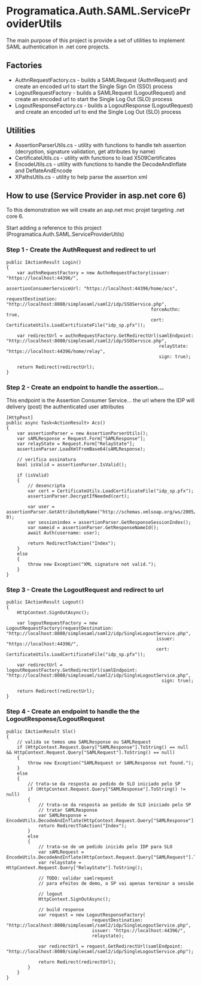 # Programatica.Auth.SAML.ServiceProviderUtils

The main purpose of this project is provide a set of utilities to implement SAML authentication in .net core projects.

## Factories
- AuthnRequestFactory.cs - builds a SAMLRequest (AuthnRequest) and create an encoded url to start the Single Sign On (SSO) process
- LogoutRequestFactory - builds a SAMLRequest (LogoutRequest) and create an encoded url to start the Single Log Out (SLO) process
- LogoutResponseFactory.cs - builds a LogoutResponse (LogoutRequest) and create an encoded url to end the Single Log Out (SLO) process

## Utilities
- AssertionParserUtils.cs - utility with functions to handle teh assertion (decryption, signature validation, get attributes by name)
- CertificateUtils.cs - utility with functions to load X509Certificates 
- EncodeUtils.cs - utility with functions to handle the DecodeAndInflate and DeflateAndEncode
- XPathsUtils.cs - utility to help parse the assertion xml 

## How to use (Service Provider in asp.net core 6)
To this demonstration we will create an asp.net mvc projet targeting .net core 6. 

Start adding a reference to this project (Programatica.Auth.SAML.ServiceProviderUtils)

### Step 1 - Create the AuthRequest and redirect to url
```
public IActionResult Login()
{
    var authnRequestFactory = new AuthnRequestFactory(issuer: "https://localhost:44396/",
                                                      assertionConsumerServiceUrl: "https://localhost:44396/home/acs",
                                                      requestDestination: "http://localhost:8080/simplesaml/saml2/idp/SSOService.php",
                                                      forceAuthn: true,
                                                      cert: CertificateUtils.LoadCertificateFile("idp_sp.pfx"));

    var redirectUrl = authnRequestFactory.GetRedirectUrl(samlEndpoint: "http://localhost:8080/simplesaml/saml2/idp/SSOService.php",
                                                         relayState: "https://localhost:44396/home/relay",
                                                         sign: true);

    return Redirect(redirectUrl);
}
```

### Step 2 - Create an endpoint to handle the assertion... 
This endpoint is the Assertion Consumer Service... the url where the IDP will delivery (post) the authenticated user attributes 
```
[HttpPost]
public async Task<ActionResult> Acs()
{
    var assertionParser = new AssertionParserUtils();
    var sAMLResponse = Request.Form["SAMLResponse"];
    var relayState = Request.Form["RelayState"];
    assertionParser.LoadXmlFromBase64(sAMLResponse);

    // verifica assinatura
    bool isValid = assertionParser.IsValid();

    if (isValid)
    {
        // desencripta
        var cert = CertificateUtils.LoadCertificateFile("idp_sp.pfx");
        assertionParser.DecryptIfNeeded(cert);

        var user = assertionParser.GetAttributeByName("http://schemas.xmlsoap.org/ws/2005/05/identity/claims/name", 0);
        var sessionindex = assertionParser.GetResponseSessionIndex();
        var nameid = assertionParser.GetResponseNameId();
        await Auth(username: user);

        return RedirectToAction("Index");
    }
    else
    {
        throw new Exception("XML signature not valid.");
    }
}
```

### Step 3 - Create the LogoutRequest and redirect to url
```
public IActionResult Logout()
{
    HttpContext.SignOutAsync();

    var logoutRequestFactory = new LogoutRequestFactory(requestDestination: "http://localhost:8080/simplesaml/saml2/idp/SingleLogoutService.php",
                                                        issuer: "https://localhost:44396/",
                                                        cert: CertificateUtils.LoadCertificateFile("idp_sp.pfx"));

    var redirectUrl = logoutRequestFactory.GetRedirectUrl(samlEndpoint: "http://localhost:8080/simplesaml/saml2/idp/SingleLogoutService.php",
                                                          sign: true);

    return Redirect(redirectUrl);
}
```

### Step 4 - Create an endpoint to handle the the LogoutResponse/LogoutRequest
```
public IActionResult Slo()
{
    // valida se temos uma SAMLResponse ou SAMLRequest
    if (HttpContext.Request.Query["SAMLResponse"].ToString() == null && HttpContext.Request.Query["SAMLRequest"].ToString() == null)
    {
        throw new Exception("SAMLRequest or SAMLResponse not found.");
    }
    else
    {
        // trata-se da resposta ao pedido de SLO iniciado pelo SP
        if (HttpContext.Request.Query["SAMLResponse"].ToString() != null)
        {
            // trata-se da resposta ao pedido de SLO iniciado pelo SP
            // tratar SAMLResponse
            var SAMLResponse = EncodeUtils.DecodeAndInflate(HttpContext.Request.Query["SAMLResponse"].ToString());
            return RedirectToAction("Index");
        }
        else
        {
            // trata-se de um pedido inicido pelo IDP para SLO   
            var sAMLRequest = EncodeUtils.DecodeAndInflate(HttpContext.Request.Query["SAMLRequest"].ToString());
            var relaystate = HttpContext.Request.Query["RelayState"].ToString();

            // TODO: validar samlrequest
            // para efeitos de demo, o SP vai apenas terminar a sessão

            // logout
            HttpContext.SignOutAsync();

            // build response
            var request = new LogoutResponseFactory(
                                requestDestination: "http://localhost:8080/simplesaml/saml2/idp/SingleLogoutService.php",
                                issuer: "https://localhost:44396/",
                                relaystate);

            var redirectUrl = request.GetRedirectUrl(samlEndpoint: "http://localhost:8080/simplesaml/saml2/idp/SingleLogoutService.php");

            return Redirect(redirectUrl);
        }
    }
}
```
